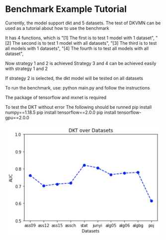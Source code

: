 # Benchmark Example Tutorial
Currently, the model support dkt and 5 datasets. 
The test of DKVMN can be used as a tutorial about how to use the benchmark

It has 4 functions, which is 
"[1] The first is to test 1 model with 1 dataset",
"[2] The second is to test 1 model with all datasets",
"[3] The third is to test all models with 1 datasets",
"[4] The fourth is to test all models with all dataset",

Now strategy 1 and 2 is achieved
Strategy 3 and 4 can be achieved easily with strategy 1 and 2

If strategy 2 is selected, the dkt model will be tested on all datasets

To run the benchmark, use:
python main.py 
and follow the instructions

The package of tensorflow and mxnet is required

To test the DKT without error
The following should be runned
pip install numpy==1.18.5
pip install tensorflow==2.0.0
pip install tensorflow-gpu==2.0.0

![Example Image](./str1.png)
